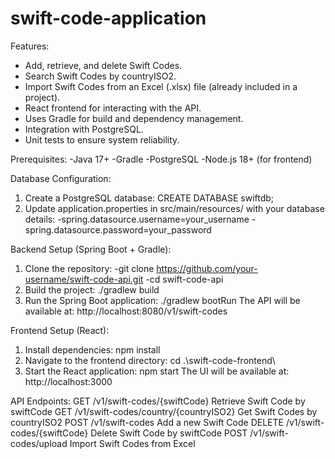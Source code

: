 # swift-code-application

Features:
- Add, retrieve, and delete Swift Codes.
- Search Swift Codes by countryISO2.
- Import Swift Codes from an Excel (.xlsx) file (already included in a project).
- React frontend for interacting with the API.
- Uses Gradle for build and dependency management.
- Integration with PostgreSQL.
- Unit tests to ensure system reliability.

Prerequisites:
-Java 17+
-Gradle
-PostgreSQL
-Node.js 18+ (for frontend)

 Database Configuration:
 1. Create a PostgreSQL database:  CREATE DATABASE swiftdb;
 2. Update application.properties in src/main/resources/ with your database details:
    -spring.datasource.username=your_username
    -spring.datasource.password=your_password

  Backend Setup (Spring Boot + Gradle):
  1. Clone the repository:
     -git clone https://github.com/your-username/swift-code-api.git
     -cd swift-code-api
  2. Build the project: ./gradlew build
  3. Run the Spring Boot application: ./gradlew bootRun
  The API will be available at: http://localhost:8080/v1/swift-codes

 Frontend Setup (React):
 1. Install dependencies: npm install
 2. Navigate to the frontend directory: cd .\swift-code-frontend\
 3. Start the React application: npm start
  The UI will be available at: http://localhost:3000

 API Endpoints:
  GET    	/v1/swift-codes/{swiftCode}	            Retrieve Swift Code by swiftCode
  GET    	/v1/swift-codes/country/{countryISO2}	  Get Swift Codes by countryISO2
  POST  	/v1/swift-codes                        	Add a new Swift Code
  DELETE	/v1/swift-codes/{swiftCode}            	Delete Swift Code by swiftCode
  POST	  /v1/swift-codes/upload	                Import Swift Codes from Excel
